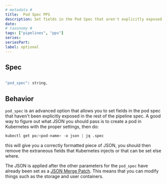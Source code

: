 ```yaml
---
# metadata # 
title:  Pod Spec PPS
description: Set fields in the Pod Spec that aren't explicitly exposed.
date: 
# taxonomy #
tags: ["pipelines", "pps"]
series:
seriesPart:
label: optional
---
```


##  Spec

```s

"pod_spec": string,

```

## Behavior 

`pod_spec` is an advanced option that allows you to set fields in the pod spec
that haven't been explicitly exposed in the rest of the pipeline spec. A good
way to figure out what JSON you should pass is to create a pod in Kubernetes
with the proper settings, then do:

```s
kubectl get po/<pod-name> -o json | jq .spec
```

this will give you a correctly formatted piece of JSON, you should then remove
the extraneous fields that Kubernetes injects or that can be set else where.

The JSON is applied after the other parameters for the `pod_spec` have already
been set as a [JSON Merge Patch](https://tools.ietf.org/html/rfc7386). This
means that you can modify things such as the storage and user containers.

